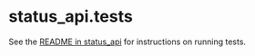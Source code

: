 # status_api.tests

See the [README in status_api](../status_api/README.md#Testing) for instructions on running tests.